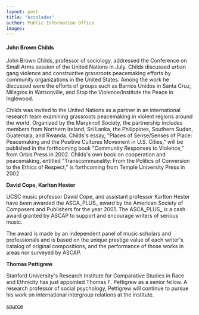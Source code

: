 ```yaml
---
layout: post
title: "Accolades"
author: Public Information Office
images:
---
```


#### John Brown Childs

John Brown Childs, professor of sociology, addressed the Conference on Small Arms session of the United Nations in July. Childs discussed urban gang violence and constructive grassroots peacemaking efforts by community organizations in the United States. Among the work he discussed were the efforts of groups such as Barrios Unidos in Santa Cruz, Milagros in Watsonville, and Stop the Violence/Institute the Peace in Inglewood.

Childs was invited to the United Nations as a partner in an international research team examining grassroots peacemaking in violent regions around the world. Organized by the Maryknoll Society, the partnership includes members from Northern Ireland, Sri Lanka, the Philippines, Southern Sudan, Guatemala, and Rwanda. Childs's essay, "Places of Sense/Senses of Place: Peacemaking and the Positive Cultures Movement in U.S. Cities," will be published in the forthcoming book "Community Responses to Violence," from Orbis Press in 2002. Childs's own book on cooperation and peacemaking, entitled "Transcommunality: From the Politics of Conversion to the Ethics of Respect," is forthcoming from Temple University Press in 2002.

**David Cope, Karlton Hester**

UCSC music professor David Cope, and assistant professor Karlton Hester have been awarded the ASCA_PLUS_ award by the American Society of Composers and Publishers for the year 2001. The ASCA_PLUS_ is a cash award granted by ASCAP to support and encourage writers of serious music.  
  
The award is made by an independent panel of music scholars and professionals and is based on the unique prestige value of each writer's catalog of original compositions, and the performance of those works in areas nor surveyed by ASCAP.

**Thomas Pettigrew**

Stanford University's Research Institute for Comparative Studies in Race and Ethnicity has just appointed Thomas F. Pettigrew as a senior fellow. A research professor of social psychology, Pettigrew will continue to pursue his work on international intergroup relations at the institute.  
  
[source](http://www1.ucsc.edu/currents/01-02/09-17/accolades.html "Permalink to accolades")
